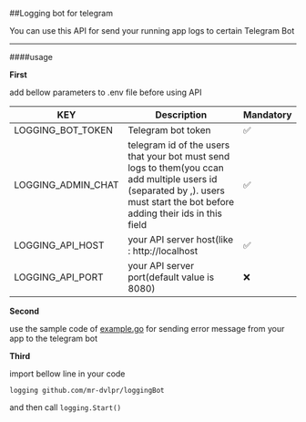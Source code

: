 ##Logging bot for telegram

You can use this API for send your running app logs to certain Telegram Bot

***
####usage

**First**

add bellow parameters to .env file before using API

|KEY|Description|Mandatory|
|---|-----------|---------|
|LOGGING_BOT_TOKEN|Telegram bot token|✅|
|LOGGING_ADMIN_CHAT|telegram id of the users that your bot must send logs to them(you ccan add multiple users id (separated by ,). users must start the bot before adding their ids in this field|✅|
|LOGGING_API_HOST|your API server host(like : http://localhost|✅|
|LOGGING_API_PORT|your API server port(default value is 8080)|❌|


**Second**

use the sample code of [example.go](https://github.com/mr-dvlpr/loggingBot/example.go) for sending error message from your app to the telegram bot

**Third**

import bellow line in your code

```logging github.com/mr-dvlpr/loggingBot```

and then call `logging.Start()`